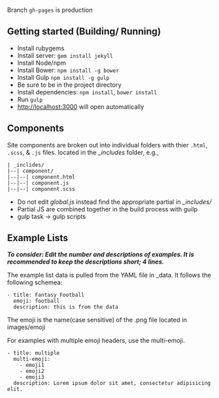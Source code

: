 Branch `gh-pages` is production

## Getting started (Building/ Running)

- Install rubygems
- Install server: `gem install jekyll`
- Install Node/npm
- Install Bower: `npm install -g bower`
- Install Gulp `npm install -g gulp`
- Be sure to be in the project directory
- Install dependencies: `npm install`, `bower install`
- Run `gulp`
- [http://localhost:3000](http://localhost:3000) will open automatically

## Components
Site components are broken out into individual folders with thier `.html`, `.scss`, & `.js` files. located in the *_includes* folder, e.g.,

```
| _inclides/
|--| component/
|--|--| component.html
|--|--| component.js
|--|--| component.scss
```

- Do not edit *global.js* instead find the appropriate partial in *_includes/*
- Partial JS are combined together in the build process with guilp
- gulp task -> gulp scripts

## Example Lists

*__To consider: Edit the number and descriptions of examples. It is recommended to keep the descriptions short; 4 lines.__*

The example list data is pulled from the YAML file in _data. It follows the following schemea:

```
- title: Fantasy Football
  emoji: football
  description: this is from the data
```

The emoji is the name(case sensitive) of the .png file located in images/emoji

For examples with multiple emoji headers, use the multi-emoji.

```
- title: multiple
  multi-emoji:
    - emoji1
    - emoji2
    - emoji3
  description: Lorem ipsum dolor sit amet, consectetur adipisicing elit.
```
